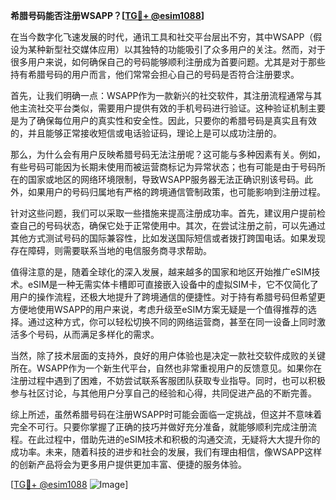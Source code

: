 **希腊号码能否注册WSAPP？[[TG💪+ @esim1088](https://t.me/s/esim1088)]**

在当今数字化飞速发展的时代，通讯工具和社交平台层出不穷，其中WSAPP（假设为某种新型社交媒体应用）以其独特的功能吸引了众多用户的关注。然而，对于很多用户来说，如何确保自己的号码能够顺利注册成为首要问题。尤其是对于那些持有希腊号码的用户而言，他们常常会担心自己的号码是否符合注册要求。

首先，让我们明确一点：WSAPP作为一款新兴的社交软件，其注册流程通常与其他主流社交平台类似，需要用户提供有效的手机号码进行验证。这种验证机制主要是为了确保每位用户的真实性和安全性。因此，只要你的希腊号码是真实且有效的，并且能够正常接收短信或电话验证码，理论上是可以成功注册的。

那么，为什么会有用户反映希腊号码无法注册呢？这可能与多种因素有关。例如，有些号码可能因为长期未使用而被运营商标记为异常状态；也有可能是由于号码所在的国家或地区的网络环境限制，导致WSAPP服务器无法正确识别该号码。此外，如果用户的号码归属地有严格的跨境通信管制政策，也可能影响到注册过程。

针对这些问题，我们可以采取一些措施来提高注册成功率。首先，建议用户提前检查自己的号码状态，确保它处于正常使用中。其次，在尝试注册之前，可以先通过其他方式测试号码的国际兼容性，比如发送国际短信或者拨打跨国电话。如果发现存在障碍，则需要联系当地的电信服务商寻求帮助。

值得注意的是，随着全球化的深入发展，越来越多的国家和地区开始推广eSIM技术。eSIM是一种无需实体卡槽即可直接嵌入设备中的虚拟SIM卡，它不仅简化了用户的操作流程，还极大地提升了跨境通信的便捷性。对于持有希腊号码但希望更方便地使用WSAPP的用户来说，考虑升级至eSIM方案无疑是一个值得推荐的选择。通过这种方式，你可以轻松切换不同的网络运营商，甚至在同一设备上同时激活多个号码，从而满足多样化的需求。

当然，除了技术层面的支持外，良好的用户体验也是决定一款社交软件成败的关键所在。WSAPP作为一个新生代平台，自然也非常重视用户的反馈意见。如果你在注册过程中遇到了困难，不妨尝试联系客服团队获取专业指导。同时，也可以积极参与社区讨论，与其他用户分享自己的经验和心得，共同促进产品的不断完善。

综上所述，虽然希腊号码在注册WSAPP时可能会面临一定挑战，但这并不意味着完全不可行。只要你掌握了正确的技巧并做好充分准备，就能够顺利完成注册流程。在此过程中，借助先进的eSIM技术和积极的沟通交流，无疑将大大提升你的成功率。未来，随着科技的进步和社会的发展，我们有理由相信，像WSAPP这样的创新产品将会为更多用户提供更加丰富、便捷的服务体验。

[[TG💪+ @esim1088](https://t.me/s/esim1088) ![Image](https://i.postimg.cc/4NQfJmqS/Snipaste-2025-05-13-00-14-12.png)]